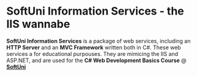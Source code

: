 # SoftUni Information Services - the IIS wannabe
**SoftUni Information Services** is a package of web services, including an **HTTP Server** and an **MVC Framework** written both in C#. These web services a for educational purpouses. They are mimicing the IIS and ASP.NET, and are used for the
**C# Web Development Basics Course** @ [**SoftUni**](https://softuni.bg)